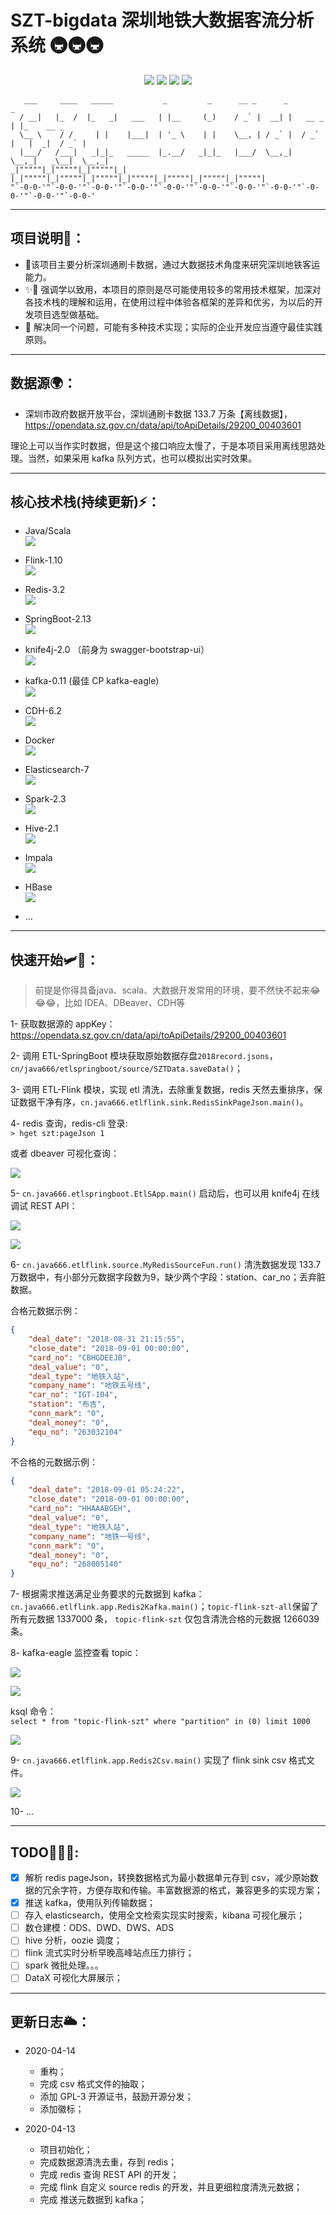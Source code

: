 # SZT-bigdata 深圳地铁大数据客流分析系统 🚇🚇🚇

<p align="center">
<img src="https://img.shields.io/github/issues/geekyouth/SZT-bigdata">
<img src="https://img.shields.io/github/forks/geekyouth/SZT-bigdata">
<img src="https://img.shields.io/github/stars/geekyouth/SZT-bigdata">
<img src="https://img.shields.io/github/license/geekyouth/SZT-bigdata">
</p>


```
   ___     ____   _____           _         _      __ _      _             _
  / __|   |_  /  |_   _|   ___   | |__     (_)    / _` |  __| |   __ _    | |_    __ _
  \__ \    / /     | |    |___|  | '_ \    | |    \__, | / _` |  / _` |   |  _|  / _` |
  |___/   /___|   _|_|_   _____  |_.__/   _|_|_   |___/  \__,_|  \__,_|   _\__|  \__,_|
_|"""""|_|"""""|_|"""""|_|     |_|"""""|_|"""""|_|"""""|_|"""""|_|"""""|_|"""""|_|"""""|
"`-0-0-'"`-0-0-'"`-0-0-'"`-0-0-'"`-0-0-'"`-0-0-'"`-0-0-'"`-0-0-'"`-0-0-'"`-0-0-'"`-0-0-'
```
---

## 项目说明🚩：
- 🎈该项目主要分析深圳通刷卡数据，通过大数据技术角度来研究深圳地铁客运能力。
- ✨🎉 强调学以致用，本项目的原则是尽可能使用较多的常用技术框架，加深对各技术栈的理解和运用，在使用过程中体验各框架的差异和优劣，为以后的开发项目选型做基础。
- 👑 解决同一个问题，可能有多种技术实现；实际的企业开发应当遵守最佳实践原则。

---

## 数据源🌍：
- 深圳市政府数据开放平台，深圳通刷卡数据 133.7 万条【离线数据】，
https://opendata.sz.gov.cn/data/api/toApiDetails/29200_00403601
    
理论上可以当作实时数据，但是这个接口响应太慢了，于是本项目采用离线思路处理。当然，如果采用 kafka 队列方式，也可以模拟出实时效果。

---
    
## 核心技术栈(持续更新)⚡：
- Java/Scala  
![](.file/.pic/0-scala.png)

- Flink-1.10  
![](.file/.pic/0-flink.png)

- Redis-3.2  
![](.file/.pic/0-redis.png)

- SpringBoot-2.13  
![](.file/.pic/0-springboot.png)

- knife4j-2.0 （前身为 swagger-bootstrap-ui）  
![](.file/.pic/0-knife4j.png)

- kafka-0.11 (最佳 CP kafka-eagle)  
![](.file/.pic/0-kafka.png)

- CDH-6.2  
![](.file/.pic/0-cdh.png)

- Docker  
![](.file/.pic/0-docker.png)

- Elasticsearch-7  
![](.file/.pic/0-elastic.png)

- Spark-2.3  
![](.file/.pic/0-spark.png)

- Hive-2.1  
![](.file/.pic/0-hive.png)

- Impala  
![](.file/.pic/0-impala.png)

- HBase  
![](.file/.pic/0-hbase.png)
- ...

---

## 快速开始🛩🥇：
> 前提是你得具备java、scala、大数据开发常用的环境，要不然快不起来😂😂😂，比如 IDEA、DBeaver、CDH等

1- 获取数据源的 appKey：https://opendata.sz.gov.cn/data/api/toApiDetails/29200_00403601

2- 调用 ETL-SpringBoot 模块获取原始数据存盘`2018record.jsons`，`cn/java666/etlspringboot/source/SZTData.saveData()`；

3- 调用 ETL-Flink 模块，实现 etl 清洗，去除重复数据，redis 天然去重排序，保证数据干净有序，`cn.java666.etlflink.sink.RedisSinkPageJson.main()`。

4- redis 查询，redis-cli 登录:  
`> hget szt:pageJson 1`  

或者 dbeaver 可视化查询：

![](.file/.pic/redis-szt-pageJson.png)

5- `cn.java666.etlspringboot.EtlSApp.main()` 启动后，也可以用 knife4j 在线调试 REST API：

![](.file/.pic/api-1.png)   

![](.file/.pic/api-debug.png)   

6- `cn.java666.etlflink.source.MyRedisSourceFun.run()` 清洗数据发现 133.7 万数据中，有小部分元数据字段数为9，缺少两个字段：station、car_no；丢弃脏数据。

合格元数据示例：
```json
{
    "deal_date": "2018-08-31 21:15:55",
    "close_date": "2018-09-01 00:00:00",
    "card_no": "CBHGDEEJB",
    "deal_value": "0",
    "deal_type": "地铁入站",
    "company_name": "地铁五号线",
    "car_no": "IGT-104",
    "station": "布吉",
    "conn_mark": "0",
    "deal_money": "0",
    "equ_no": "263032104"
}
```
不合格的元数据示例：
```json
{
    "deal_date": "2018-09-01 05:24:22",
    "close_date": "2018-09-01 00:00:00",
    "card_no": "HHAAABGEH",
    "deal_value": "0",
    "deal_type": "地铁入站",
    "company_name": "地铁一号线",
    "conn_mark": "0",
    "deal_money": "0",
    "equ_no": "268005140"
}
```
7- 根据需求推送满足业务要求的元数据到 kafka：`cn.java666.etlflink.app.Redis2Kafka.main()`；`topic-flink-szt-all`保留了所有元数据 1337000 条， `topic-flink-szt` 仅包含清洗合格的元数据 1266039 条。

8- kafka-eagle 监控查看 topic：

![](.file/.pic/kafka-eagle02.png)

![](.file/.pic/kafka-eagle01.png)

ksql 命令：  
`select * from "topic-flink-szt" where "partition" in (0) limit 1000`

![](.file/.pic/ksql.png)

9- `cn.java666.etlflink.app.Redis2Csv.main()` 实现了 flink sink csv 格式文件。

![](.file/.pic/csv.png)

10- ...

---

## TODO🔔🔔🔔:
- [x] 解析 redis pageJson，转换数据格式为最小数据单元存到 csv，减少原始数据的冗余字符，方便存取和传输。丰富数据源的格式，兼容更多的实现方案； 
- [x] 推送 kafka，使用队列传输数据；
- [ ] 存入 elasticsearch，使用全文检索实现实时搜索，kibana 可视化展示； 
- [ ] 数仓建模：ODS、DWD、DWS、ADS
- [ ] hive 分析，oozie 调度；    
- [ ] flink 流式实时分析早晚高峰站点压力排行；  
- [ ] spark 微批处理。。。
- [ ] DataX 可视化大屏展示；  

---

## 更新日志🌥：
- 2020-04-14
    - 重构；
    - 完成 csv 格式文件的抽取；
    - 添加 GPL-3 开源证书，鼓励开源分发；
    - 添加徽标； 
    
- 2020-04-13 
    - 项目初始化；
    - 完成数据源清洗去重，存到 redis；
    - 完成 redis 查询 REST API 的开发；
    - 完成 flink 自定义 source redis 的开发，并且更细粒度清洗元数据；
    - 完成 推送元数据到 kafka；

    
